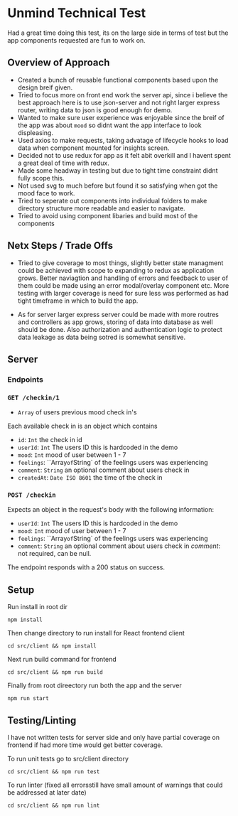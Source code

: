 # Unmind Technical Test
Had a great time doing this test, its on the large side in terms of test but the app components requested are fun to work on.

## Overview of Approach
- Created a bunch of reusable functional components based upon the design breif given.
- Tried to focus more on front end work the server api, since i believe the best approach here is to use json-server and not right larger express router, writing data to json is good enough for demo.
- Wanted to make sure user experience was enjoyable since the breif of the app was about `mood` so didnt want the app interface to look displeasing.
- Used axios to make requests, taking advatage of lifecycle hooks to load data when component mounted for insights screen.
- Decided not to use redux for app as it felt abit overkill and I havent spent a great deal of time with redux.
- Made some headway in testing but due to tight time constraint didnt fully scope this.
- Not used svg to much before but found it so satisfying when got the mood face to work.
- Tried to seperate out components into individual folders to make directory structure more readable and easier to navigate.
- Tried to avoid using component libaries and build most of the components 

## Netx Steps / Trade Offs
- Tried to give coverage to most things, slightly better state managment could be achieved with scope to expanding to redux as application grows. Better naviagtion and handling of errors and feedback to user of them could be made using an error modal/overlay component etc. More testing with larger coverage is need for sure less was performed as had tight timeframe in which to build the app.

- As for server larger express server could be made with more routres and controllers as app grows, storing of data into database as well should be done. Also authorization and authentication logic to protect data leakage as data being sotred is somewhat sensitive.

## Server

### Endpoints

### `GET /checkin/1`

- `Array` of users previous mood check in's

Each available check in is an object which contains

- `id`: `Int` the check in id
- `userId`: `Int` The users ID this is hardcoded in the demo
- `mood`: `Int` mood of user between 1 - 7
- `feelings`: ``Array` of `String` of the feelings users was experiencing
- `comment`: `String` an optional comment about users check in
- `createdAt`: `Date ISO 8601` the time of the check in

### `POST /checkin`

Expects an object in the request's body with the following information:

- `userId`: `Int` The users ID this is hardcoded in the demo
- `mood`: `Int` mood of user between 1 - 7
- `feelings`: ``Array` of `String` of the feelings users was experiencing
- `comment`: `String` an optional comment about users check in _comment_: not required, can be null.

The endpoint responds with a 200 status on success.

## Setup

Run install in root dir

```
npm install
```

Then change directory to run install for React frontend client

```
cd src/client && npm install
```

Next run build command for frontend

```
cd src/client && npm run build
```

Finally from root direectory run both the app and the server

```
npm run start
```

## Testing/Linting

I have not written tests for server side and only have partial coverage on frontend if had more time would get better coverage. 

To run unit tests go to src/client directory

```
cd src/client && npm run test
```

To run linter (fixed all errorsstill have small amount of warnings that could be addressed at later date)

```
cd src/client && npm run lint
```
